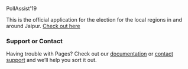 PollAssist'19

This is the official application for the election for the local regions in and around Jaipur. [Check out here](https://github.com/Sanatan-Shrivastava/PollAssist-19/edit/master/README.md) 



### Support or Contact

Having trouble with Pages? Check out our [documentation](https://help.github.com/categories/github-pages-basics/) or [contact support](https://github.com/contact) and we’ll help you sort it out.
